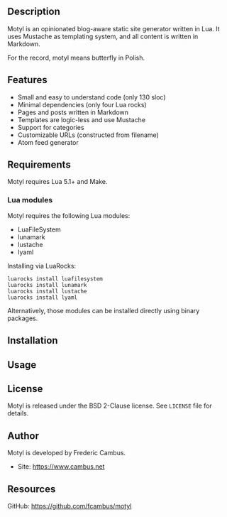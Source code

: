 ## Description

Motyl is an opinionated blog-aware static site generator written in Lua. It uses Mustache as templating system, and all content is written in Markdown.

For the record, motyl means butterfly in Polish.

## Features

- Small and easy to understand code (only 130 sloc)
- Minimal dependencies (only four Lua rocks)
- Pages and posts written in Markdown
- Templates are logic-less and use Mustache
- Support for categories
- Customizable URLs (constructed from filename)
- Atom feed generator

## Requirements

Motyl requires Lua 5.1+ and Make.

### Lua modules

Motyl requires the following Lua modules:

- LuaFileSystem
- lunamark
- lustache
- lyaml

Installing via LuaRocks:

	luarocks install luafilesystem
	luarocks install lunamark
	luarocks install lustache
	luarocks install lyaml

Alternatively, those modules can be installed directly using binary packages.

## Installation

## Usage

## License

Motyl is released under the BSD 2-Clause license. See `LICENSE` file
for details.

## Author

Motyl is developed by Frederic Cambus.

- Site: https://www.cambus.net

## Resources

GitHub: https://github.com/fcambus/motyl
